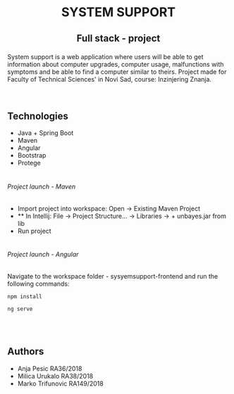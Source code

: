 # <p align="center"> SYSTEM SUPPORT </p> 
## <p align="center"> Full stack - project </p>
System support is a web application where users will be able to get information about computer upgrades, computer usage, malfunctions with symptoms and be able to find a computer similar to theirs. 
Project made for Faculty of Technical Sciences' in Novi Sad, course: Inzinjering Znanja. 
<br><br><br>
## Technologies <br>
- Java + Spring Boot
- Maven
- Angular
- Bootstrap
- Protege
<br><br>
###### Project launch - Maven
- Import project into workspace: Open -> Existing Maven Project
- ** In Intellij: File -> Project Structure... -> Libraries -> + unbayes.jar from lib 
- Run project
<br> <br>
###### Project launch - Angular
Navigate to the workspace folder - sysyemsupport-frontend and run the following commands: <br>
~~~ 
npm install 
~~~
~~~
ng serve
~~~
<br><br>
## Authors 
- Anja Pesic RA36/2018
- Milica Urukalo RA38/2018
- Marko Trifunovic RA149/2018
